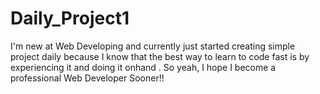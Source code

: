 # Daily_Project1
 I'm new at Web Developing and currently just started creating simple project daily because I know that the best way to learn to code fast is by experiencing it and doing it onhand . So yeah, I hope I become a professional Web Developer Sooner!!
